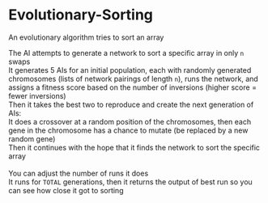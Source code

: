 # Evolutionary-Sorting
An evolutionary algorithm tries to sort an array

The AI attempts to generate a network to sort a specific array in only `n` swaps<br />
It generates 5 AIs for an initial population, each with randomly generated chromosomes (lists of network pairings of length `n`), runs the network, and assigns a fitness score based on the number of inversions (higher score = fewer inversions) <br />
Then it takes the best two to reproduce and create the next generation of AIs:<br />
It does a crossover at a random position of the chromosomes, then each gene in the chromosome has a chance to mutate (be replaced by a new random gene)<br />
Then it continues with the hope that it finds the network to sort the specific array<br /><br />
You can adjust the number of runs it does <br />
It runs for `TOTAL` generations, then it returns the output of best run so you can see how close it got to sorting
